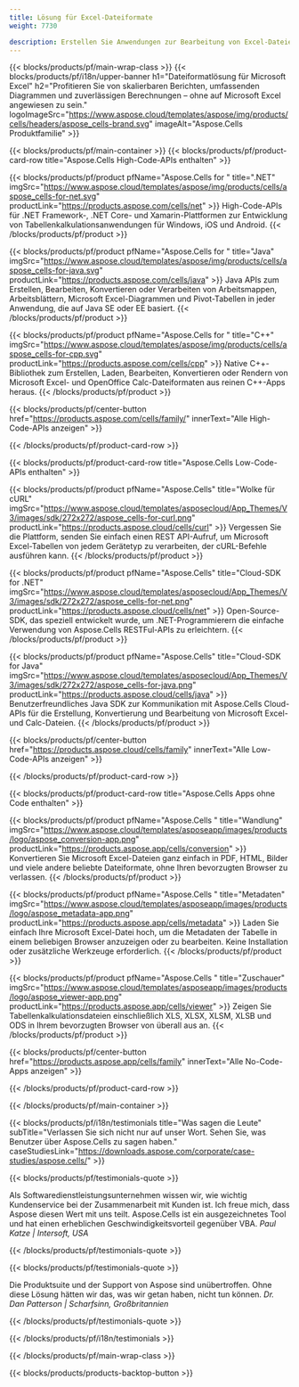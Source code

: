 ```yaml
---
title: Lösung für Excel-Dateiformate
weight: 7730

description: Erstellen Sie Anwendungen zur Bearbeitung von Excel-Dateien mit High-Code- oder Low-Code-APIs oder No-Code-Apps, um Excel-Dateien anzuzeigen, zu vergleichen, zu prüfen oder zu konvertieren.
---
```

{{< blocks/products/pf/main-wrap-class >}}
{{< blocks/products/pf/i18n/upper-banner h1="Dateiformatlösung für Microsoft Excel" h2="Profitieren Sie von skalierbaren Berichten, umfassenden Diagrammen und zuverlässigen Berechnungen – ohne auf Microsoft Excel angewiesen zu sein." logoImageSrc="https://www.aspose.cloud/templates/aspose/img/products/cells/headers/aspose_cells-brand.svg" imageAlt="Aspose.Cells Produktfamilie" >}}

{{< blocks/products/pf/main-container >}}
{{< blocks/products/pf/product-card-row title="Aspose.Cells High-Code-APIs enthalten" >}}

{{< blocks/products/pf/product pfName="Aspose.Cells for " title=".NET" imgSrc="https://www.aspose.cloud/templates/aspose/img/products/cells/aspose_cells-for-net.svg" productLink="https://products.aspose.com/cells/net" >}}
High-Code-APIs für .NET Framework-, .NET Core- und Xamarin-Plattformen zur Entwicklung von Tabellenkalkulationsanwendungen für Windows, iOS und Android.
{{< /blocks/products/pf/product >}}

{{< blocks/products/pf/product pfName="Aspose.Cells for " title="Java" imgSrc="https://www.aspose.cloud/templates/aspose/img/products/cells/aspose_cells-for-java.svg" productLink="https://products.aspose.com/cells/java" >}}
Java APIs zum Erstellen, Bearbeiten, Konvertieren oder Verarbeiten von Arbeitsmappen, Arbeitsblättern, Microsoft Excel-Diagrammen und Pivot-Tabellen in jeder Anwendung, die auf Java SE oder EE basiert.
{{< /blocks/products/pf/product >}}

{{< blocks/products/pf/product pfName="Aspose.Cells for " title="C++" imgSrc="https://www.aspose.cloud/templates/aspose/img/products/cells/aspose_cells-for-cpp.svg" productLink="https://products.aspose.com/cells/cpp" >}}
Native C++-Bibliothek zum Erstellen, Laden, Bearbeiten, Konvertieren oder Rendern von Microsoft Excel- und OpenOffice Calc-Dateiformaten aus reinen C++-Apps heraus.
{{< /blocks/products/pf/product >}}

{{< blocks/products/pf/center-button href="https://products.aspose.com/cells/family/" innerText="Alle High-Code-APIs anzeigen" >}}

{{< /blocks/products/pf/product-card-row >}}

{{< blocks/products/pf/product-card-row title="Aspose.Cells Low-Code-APIs enthalten" >}}

{{< blocks/products/pf/product pfName="Aspose.Cells" title="Wolke für cURL" imgSrc="https://www.aspose.cloud/templates/asposecloud/App_Themes/V3/images/sdk/272x272/aspose_cells-for-curl.png" productLink="https://products.aspose.cloud/cells/curl" >}}
Vergessen Sie die Plattform, senden Sie einfach einen REST API-Aufruf, um Microsoft Excel-Tabellen von jedem Gerätetyp zu verarbeiten, der cURL-Befehle ausführen kann.
{{< /blocks/products/pf/product >}}

{{< blocks/products/pf/product pfName="Aspose.Cells" title="Cloud-SDK for .NET" imgSrc="https://www.aspose.cloud/templates/asposecloud/App_Themes/V3/images/sdk/272x272/aspose_cells-for-net.png" productLink="https://products.aspose.cloud/cells/net" >}}
Open-Source-SDK, das speziell entwickelt wurde, um .NET-Programmierern die einfache Verwendung von Aspose.Cells RESTFul-APIs zu erleichtern.
{{< /blocks/products/pf/product >}}

{{< blocks/products/pf/product pfName="Aspose.Cells" title="Cloud-SDK for Java" imgSrc="https://www.aspose.cloud/templates/asposecloud/App_Themes/V3/images/sdk/272x272/aspose_cells-for-java.png" productLink="https://products.aspose.cloud/cells/java" >}}
Benutzerfreundliches Java SDK zur Kommunikation mit Aspose.Cells Cloud-APIs für die Erstellung, Konvertierung und Bearbeitung von Microsoft Excel- und Calc-Dateien.
{{< /blocks/products/pf/product >}}

{{< blocks/products/pf/center-button href="https://products.aspose.cloud/cells/family" innerText="Alle Low-Code-APIs anzeigen" >}}

{{< /blocks/products/pf/product-card-row >}}

{{< blocks/products/pf/product-card-row title="Aspose.Cells Apps ohne Code enthalten" >}}

{{< blocks/products/pf/product pfName="Aspose.Cells " title="Wandlung" imgSrc="https://www.aspose.cloud/templates/asposeapp/images/products/logo/aspose_conversion-app.png" productLink="https://products.aspose.app/cells/conversion" >}}
Konvertieren Sie Microsoft Excel-Dateien ganz einfach in PDF, HTML, Bilder und viele andere beliebte Dateiformate, ohne Ihren bevorzugten Browser zu verlassen.
{{< /blocks/products/pf/product >}}

{{< blocks/products/pf/product pfName="Aspose.Cells " title="Metadaten" imgSrc="https://www.aspose.cloud/templates/asposeapp/images/products/logo/aspose_metadata-app.png" productLink="https://products.aspose.app/cells/metadata" >}}
Laden Sie einfach Ihre Microsoft Excel-Datei hoch, um die Metadaten der Tabelle in einem beliebigen Browser anzuzeigen oder zu bearbeiten. Keine Installation oder zusätzliche Werkzeuge erforderlich. 
{{< /blocks/products/pf/product >}}

{{< blocks/products/pf/product pfName="Aspose.Cells " title="Zuschauer" imgSrc="https://www.aspose.cloud/templates/asposeapp/images/products/logo/aspose_viewer-app.png" productLink="https://products.aspose.app/cells/viewer" >}}
Zeigen Sie Tabellenkalkulationsdateien einschließlich XLS, XLSX, XLSM, XLSB und ODS in Ihrem bevorzugten Browser von überall aus an.
{{< /blocks/products/pf/product >}}

{{< blocks/products/pf/center-button href="https://products.aspose.app/cells/family" innerText="Alle No-Code-Apps anzeigen" >}}

{{< /blocks/products/pf/product-card-row >}}

{{< /blocks/products/pf/main-container >}}

{{< blocks/products/pf/i18n/testimonials title="Was sagen die Leute" subTitle="Verlassen Sie sich nicht nur auf unser Wort. Sehen Sie, was Benutzer über Aspose.Cells zu sagen haben." caseStudiesLink="https://downloads.aspose.com/corporate/case-studies/aspose.cells/" >}}

{{< blocks/products/pf/testimonials-quote >}}
<p class="first">
 Als Softwaredienstleistungsunternehmen wissen wir, wie wichtig Kundenservice bei der Zusammenarbeit mit Kunden ist. Ich freue mich, dass Aspose diesen Wert mit uns teilt. Aspose.Cells ist ein ausgezeichnetes Tool und hat einen erheblichen Geschwindigkeitsvorteil gegenüber VBA.
 <em>
  Paul Katze | Intersoft, USA
 </em>
</p>

{{< /blocks/products/pf/testimonials-quote >}}

{{< blocks/products/pf/testimonials-quote >}}
<p class="second">
 Die Produktsuite und der Support von Aspose sind unübertroffen. Ohne diese Lösung hätten wir das, was wir getan haben, nicht tun können.
 <em>
  Dr. Dan Patterson | Scharfsinn, Großbritannien
 </em>
</p>

{{< /blocks/products/pf/testimonials-quote >}}

{{< /blocks/products/pf/i18n/testimonials >}}

{{< /blocks/products/pf/main-wrap-class >}}

{{< blocks/products/products-backtop-button >}}

